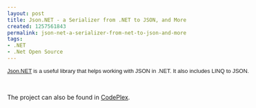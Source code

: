 ```yaml
---
layout: post
title: Json.NET - a Serializer from .NET to JSON, and More
created: 1257561843
permalink: json-net-a-serializer-from-net-to-json-and-more
tags:
- .NET
- .Net Open Source
---
```

<p><span class="Apple-style-span" style="font-family: Arial; font-size: 13px; line-height: normal; white-space: pre; "><a href="http://james.newtonking.com/projects/json-net.aspx">Json.NET</a> is a useful library that helps working with JSON in .NET. It also includes LINQ to JSON. </span></p>
<p>&nbsp;</p>
<p>The project can also be found in <a href="http://www.codeplex.com/Json">CodePlex</a>.</p>
